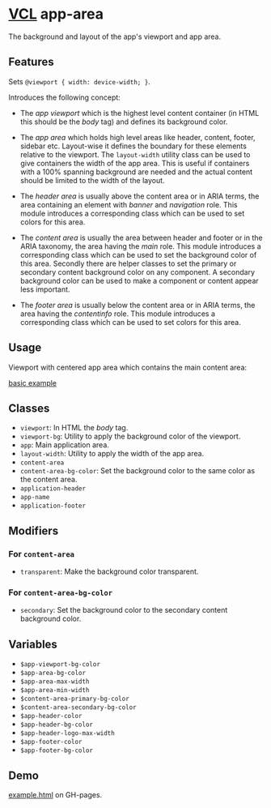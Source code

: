 # [VCL](https://vcl.github.io/) app-area

The background and layout of the app's viewport and app area.

## Features

Sets `@viewport { width: device-width; }`.

Introduces the following concept:


- The _app viewport_ which is the highest level content container
(in HTML this should be the _body_ tag) and defines its background color.

- The _app area_ which holds high level areas like header, content, footer,
sidebar etc. Layout-wise it defines the boundary for these elements relative
to the viewport.
The `layout-width` utility class can be used to give containers the width of
the app area. This is useful if containers with a 100% spanning background
are needed and the actual content should be limited to the width of the layout.

- The _header area_ is usually above the content area or in ARIA terms,
the area containing an element with _banner_ and _navigation_ role.
This module introduces a corresponding class which can be used to set colors
for this area.

- The _content area_ is usually the area between header and footer or in the ARIA
taxonomy, the area having the _main_ role.
This module introduces a corresponding class which can be used to set the
background color of this area.
Secondly there are helper classes to set the primary or secondary
content background color on any component.
A secondary background color can be used to make a component or content
appear less important.


- The _footer area_ is usually below the content area or in ARIA terms,
the area having the _contentinfo_ role.
This module introduces a corresponding class which can be used to set colors
for this area.

## Usage

Viewport with centered app area which contains the main content area:

[basic example](/demo/example.html)

## Classes

- `viewport`: In HTML the _body_ tag.
- `viewport-bg`: Utility to apply the background color of the viewport.
- `app`: Main application area.
- `layout-width`: Utility to apply the width of the app area.
- `content-area`
- `content-area-bg-color`: Set the background color to the same color as the content area.
- `application-header`
- `app-name`
- `application-footer`

## Modifiers

### For `content-area`

- `transparent`: Make the background color transparent.

### For `content-area-bg-color`

- `secondary`: Set the background color to the secondary content
  background color.

## Variables

- `$app-viewport-bg-color`
- `$app-area-bg-color`
- `$app-area-max-width`
- `$app-area-min-width`
- `$content-area-primary-bg-color`
- `$content-area-secondary-bg-color`
- `$app-header-color`
- `$app-header-bg-color`
- `$app-header-logo-max-width`
- `$app-footer-color`
- `$app-footer-bg-color`

## Demo

[example.html](/demo/example.html) on GH-pages.


